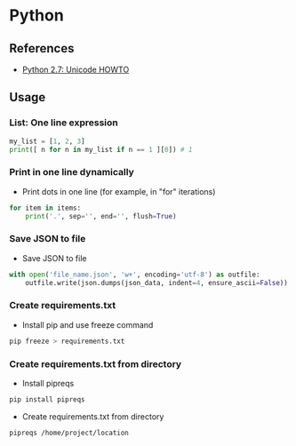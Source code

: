 # Python

## References

* [Python 2.7: Unicode HOWTO](https://docs.python.org/2.7/howto/unicode.html)

## Usage

### List: One line expression

```python
my_list = [1, 2, 3]
print([ n for n in my_list if n == 1 ][0]) # 1
```

### Print in one line dynamically

- Print dots in one line (for example, in "for" iterations)

```python
for item in items:
    print('.', sep='', end='', flush=True)
```

### Save JSON to file

- Save JSON to file

```python
with open('file_name.json', 'w+', encoding='utf-8') as outfile:
    outfile.write(json.dumps(json_data, indent=4, ensure_ascii=False))
```

### Create requirements.txt

- Install pip and use freeze command

```bash
pip freeze > requirements.txt
```

### Create requirements.txt from directory

- Install pipreqs

```bash
pip install pipreqs
```

- Create requirements.txt from directory

```bash
pipreqs /home/project/location
```
